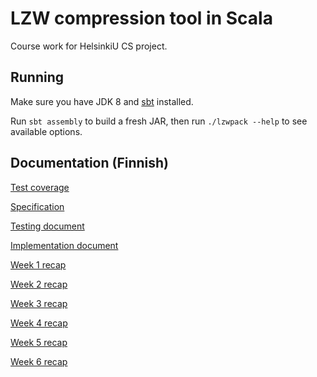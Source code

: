 # LZW compression tool in Scala

Course work for HelsinkiU CS project.

## Running

Make sure you have JDK 8 and [sbt](https://www.scala-sbt.org/) installed.

Run `sbt assembly` to build a fresh JAR, then run `./lzwpack --help` to see
available options. 

## Documentation (Finnish)

[Test coverage](https://strax.github.io/lzwpack/coverage)

[Specification](doc/maarittelydokumentti.pdf)

[Testing document](doc/testausdokumentti.md)

[Implementation document](doc/toteutusdokumentti.md)

[Week 1 recap](doc/viikkoraportti1.md)

[Week 2 recap](doc/viikkoraportti2.md)

[Week 3 recap](doc/viikkoraportti3.md)

[Week 4 recap](doc/viikkoraportti4.md)

[Week 5 recap](doc/viikkoraportti5.md)

[Week 6 recap](doc/viikkoraportti6.md)